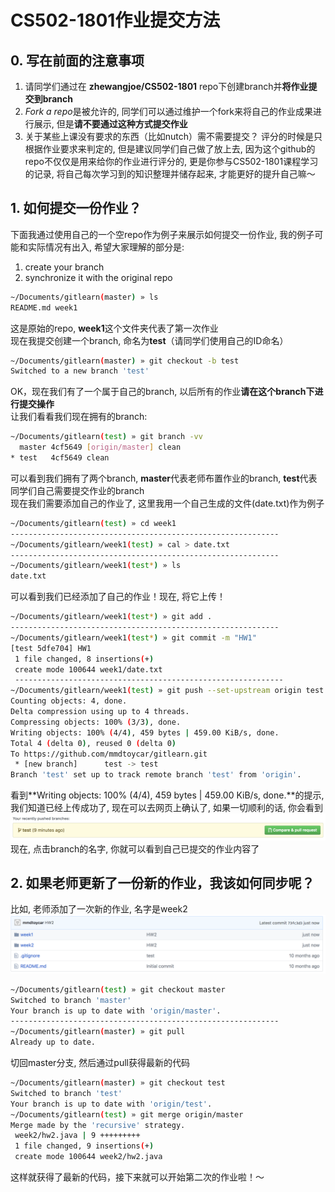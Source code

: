 # CS502-1801作业提交方法
## 0. 写在前面的注意事项  
1. 请同学们通过在 **zhewangjoe/CS502-1801** repo下创建branch并**将作业提交到branch**  
2. *Fork a repo*是被允许的, 同学们可以通过维护一个fork来将自己的作业成果进行展示, 但是**请不要通过这种方式提交作业**  
3. 关于某些上课没有要求的东西（比如nutch）需不需要提交？ 评分的时候是只根据作业要求来判定的, 但是建议同学们自己做了放上去, 因为这个github的repo不仅仅是用来给你的作业进行评分的, 更是你参与CS502-1801课程学习的记录, 将自己每次学习到的知识整理并储存起来, 才能更好的提升自己嘛～

## 1. 如何提交一份作业？
下面我通过使用自己的一个空repo作为例子来展示如何提交一份作业, 我的例子可能和实际情况有出入, 希望大家理解的部分是:  
1. create your branch  
2. synchronize it with the original repo  
```bash
~/Documents/gitlearn(master) » ls                                                               mingdimao@LeoMacBookPro
README.md week1
```
这是原始的repo, **week1**这个文件夹代表了第一次作业  
现在我提交创建一个branch, 命名为**test**（请同学们使用自己的ID命名）  
```bash
~/Documents/gitlearn(master) » git checkout -b test                                             mingdimao@LeoMacBookPro
Switched to a new branch 'test'
```
OK，现在我们有了一个属于自己的branch, 以后所有的作业**请在这个branch下进行提交操作**   
让我们看看我们现在拥有的branch:  
```bash
~/Documents/gitlearn(test) » git branch -vv                                                     mingdimao@LeoMacBookPro
  master 4cf5649 [origin/master] clean
* test   4cf5649 clean
```
可以看到我们拥有了两个branch, **master**代表老师布置作业的branch, **test**代表同学们自己需要提交作业的branch  
现在我们需要添加自己的作业了, 这里我用一个自己生成的文件(date.txt)作为例子  
```bash
~/Documents/gitlearn(test) » cd week1                                                           mingdimao@LeoMacBookPro
------------------------------------------------------------
~/Documents/gitlearn/week1(test) » cal > date.txt                                               mingdimao@LeoMacBookPro
------------------------------------------------------------
~/Documents/gitlearn/week1(test*) » ls                                                          mingdimao@LeoMacBookPro
date.txt
```
可以看到我们已经添加了自己的作业！现在, 将它上传！
```bash
~/Documents/gitlearn/week1(test*) » git add .                                                   mingdimao@LeoMacBookPro
------------------------------------------------------------
~/Documents/gitlearn/week1(test*) » git commit -m "HW1"                                         mingdimao@LeoMacBookPro
[test 5dfe704] HW1
 1 file changed, 8 insertions(+)
 create mode 100644 week1/date.txt
 ------------------------------------------------------------
~/Documents/gitlearn/week1(test) » git push --set-upstream origin test                          mingdimao@LeoMacBookPro
Counting objects: 4, done.
Delta compression using up to 4 threads.
Compressing objects: 100% (3/3), done.
Writing objects: 100% (4/4), 459 bytes | 459.00 KiB/s, done.
Total 4 (delta 0), reused 0 (delta 0)
To https://github.com/mmdtoycar/gitlearn.git
 * [new branch]      test -> test
Branch 'test' set up to track remote branch 'test' from 'origin'.
```
看到**Writing objects: 100% (4/4), 459 bytes | 459.00 KiB/s, done.**的提示, 我们知道已经上传成功了, 现在可以去网页上确认了, 如果一切顺利的话, 你会看到  
![submission succeeded](pic/branch.png)  
现在, 点击branch的名字, 你就可以看到自己已提交的作业内容了

## 2. 如果老师更新了一份新的作业，我该如何同步呢？
比如, 老师添加了一次新的作业, 名字是week2
![new homework](pic/hw.png)  
```bash
~/Documents/gitlearn(test) » git checkout master                                                mingdimao@LeoMacBook
Switched to branch 'master'
Your branch is up to date with 'origin/master'.
------------------------------------------------------------
~/Documents/gitlearn(master) » git pull                                                         mingdimao@LeoMacBookPro
Already up to date.
```
切回master分支, 然后通过pull获得最新的代码
```bash
~/Documents/gitlearn(master) » git checkout test                                                mingdimao@LeoMacBookPro
Switched to branch 'test'
Your branch is up to date with 'origin/test'.
~/Documents/gitlearn(test) » git merge origin/master                                            mingdimao@LeoMacBookPro
Merge made by the 'recursive' strategy.
 week2/hw2.java | 9 +++++++++
 1 file changed, 9 insertions(+)
 create mode 100644 week2/hw2.java
```
这样就获得了最新的代码，接下来就可以开始第二次的作业啦！～